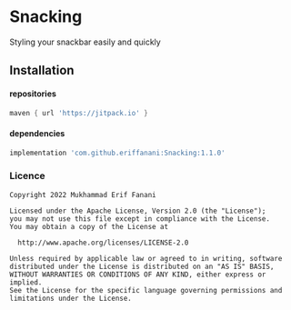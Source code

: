 # Snacking
Styling your snackbar easily and quickly

## Installation
#### repositories
```gradle
maven { url 'https://jitpack.io' }
```

#### dependencies
```gradle
implementation 'com.github.eriffanani:Snacking:1.1.0'
```
### Licence
```license
Copyright 2022 Mukhammad Erif Fanani

Licensed under the Apache License, Version 2.0 (the "License");
you may not use this file except in compliance with the License.
You may obtain a copy of the License at

  http://www.apache.org/licenses/LICENSE-2.0

Unless required by applicable law or agreed to in writing, software
distributed under the License is distributed on an "AS IS" BASIS,
WITHOUT WARRANTIES OR CONDITIONS OF ANY KIND, either express or implied.
See the License for the specific language governing permissions and
limitations under the License.
```
